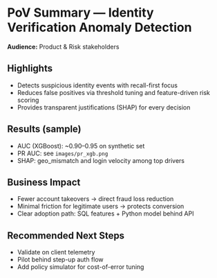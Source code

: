 # PoV Summary — Identity Verification Anomaly Detection

**Audience:** Product & Risk stakeholders

## Highlights

- Detects suspicious identity events with recall-first focus
- Reduces false positives via threshold tuning and feature-driven risk scoring
- Provides transparent justifications (SHAP) for every decision

## Results (sample)

- AUC (XGBoost): ~0.90–0.95 on synthetic set
- PR AUC: see `images/pr_xgb.png`
- SHAP: geo_mismatch and login velocity among top drivers

## Business Impact

- Fewer account takeovers → direct fraud loss reduction
- Minimal friction for legitimate users → protects conversion
- Clear adoption path: SQL features + Python model behind API

## Recommended Next Steps

- Validate on client telemetry
- Pilot behind step-up auth flow
- Add policy simulator for cost-of-error tuning

